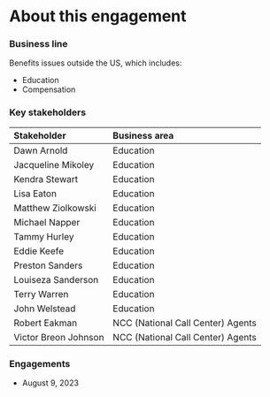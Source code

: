 # About this engagement

### Business line

Benefits issues outside the US, which includes:

- Education
- Compensation

### Key stakeholders

|Stakeholder|Business area|
|:--|:--|
|Dawn Arnold|Education|
|Jacqueline Mikoley|Education|
|Kendra Stewart|Education|
|Lisa Eaton|Education|
|Matthew Ziolkowski|Education|
|Michael Napper|Education|
|Tammy Hurley|Education|
|Eddie Keefe|Education|
|Preston Sanders|Education|
|Louiseza Sanderson|Education|
|Terry Warren|Education|
|John Welstead|Education|
|Robert Eakman|NCC (National Call Center) Agents|
|Victor Breon Johnson|NCC (National Call Center) Agents|

### Engagements

* August 9, 2023
